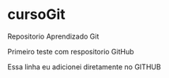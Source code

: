 # cursoGit
 Repositorio Aprendizado Git

Primeiro teste com respositorio GitHub

Essa linha eu adicionei diretamente no GITHUB

